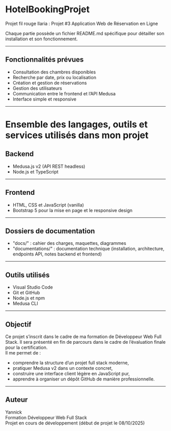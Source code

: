 # HotelBookingProjet
Projet fil rouge Ilaria : Projet #3  Application Web de Réservation en Ligne

Chaque partie possède un fichier README.md spécifique pour détailler son installation et son fonctionnement.

---

## Fonctionnalités prévues

- Consultation des chambres disponibles  
- Recherche par date, prix ou localisation  
- Création et gestion de réservations  
- Gestion des utilisateurs  
- Communication entre le frontend et l’API Medusa  
- Interface simple et responsive

---

# Ensemble des langages, outils et services utilisés dans mon projet

## Backend
- Medusa.js v2 (API REST headless)
- Node.js et TypeScript

---

## Frontend
- HTML, CSS et JavaScript (vanilla)
- Bootstrap 5 pour la mise en page et le responsive design

---

## Dossiers de documentation

- "docs/" : cahier des charges, maquettes, diagrammes  
- "documentations/" : documentation technique (installation, architecture, endpoints API, notes backend et frontend)

---

## Outils utilisés

- Visual Studio Code  
- Git et GitHub  
- Node.js et npm  
- Medusa CLI  

---

## Objectif

Ce projet s’inscrit dans le cadre de ma formation de Développeur Web Full Stack.
Il sera présenté en fin de parcours dans le cadre de l’évaluation finale pour la certification.  
Il me permet de :
- comprendre la structure d’un projet full stack moderne,  
- pratiquer Medusa v2 dans un contexte concret,  
- construire une interface client légère en JavaScript pur,  
- apprendre à organiser un dépôt GitHub de manière professionnelle.

---

## Auteur

Yannick  
Formation Développeur Web Full Stack  
Projet en cours de développement (début de projet le 08/10/2025)


